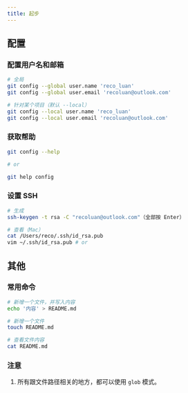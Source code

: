 ```yaml
---
title: 起步
---
```


## 配置

### 配置用户名和邮箱

```bash
# 全局
git config --global user.name 'reco_luan'
git config --global user.email 'recoluan@outlook.com'

# 针对某个项目（默认 --local）
git config --local user.name 'reco_luan'
git config --local user.email 'recoluan@outlook.com'
```

### 获取帮助

```bash
git config --help

# or

git help config
```

### 设置 SSH

```bash
# 生成
ssh-keygen -t rsa -C "recoluan@outlook.com"（全部按 Enter）

# 查看（Mac）
cat /Users/reco/.ssh/id_rsa.pub
vim ~/.ssh/id_rsa.pub # or
```

## 其他

### 常用命令

```bash
# 新增一个文件，并写入内容
echo '内容' > README.md

# 新增一个文件
touch README.md

# 查看文件内容
cat README.md
```

### 注意

1. 所有跟文件路径相关的地方，都可以使用 `glob` 模式。
